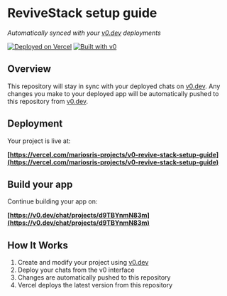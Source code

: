 # ReviveStack setup guide

*Automatically synced with your [v0.dev](https://v0.dev) deployments*

[![Deployed on Vercel](https://img.shields.io/badge/Deployed%20on-Vercel-black?style=for-the-badge&logo=vercel)](https://vercel.com/mariosris-projects/v0-revive-stack-setup-guide)
[![Built with v0](https://img.shields.io/badge/Built%20with-v0.dev-black?style=for-the-badge)](https://v0.dev/chat/projects/d9TBYnmN83m)

## Overview

This repository will stay in sync with your deployed chats on [v0.dev](https://v0.dev).
Any changes you make to your deployed app will be automatically pushed to this repository from [v0.dev](https://v0.dev).

## Deployment

Your project is live at:

**[https://vercel.com/mariosris-projects/v0-revive-stack-setup-guide](https://vercel.com/mariosris-projects/v0-revive-stack-setup-guide)**

## Build your app

Continue building your app on:

**[https://v0.dev/chat/projects/d9TBYnmN83m](https://v0.dev/chat/projects/d9TBYnmN83m)**

## How It Works

1. Create and modify your project using [v0.dev](https://v0.dev)
2. Deploy your chats from the v0 interface
3. Changes are automatically pushed to this repository
4. Vercel deploys the latest version from this repository